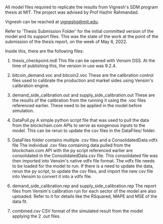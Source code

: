 All model files required to replicate the results from Vignesh's SDM program thesis at MIT. The project was advised by Prof Hazhir Rahmandad.

Vignesh can be reached at vigneshg@mit.edu.

Refer to 'Thesis Submission Folder' for the initial committed version of the model and its support files. This was the state of the work at the point of the submission of the thesis report, on the week of May 6, 2022.

Inside this, there are the following files:

1. thesis_checkpoint.mdl
This file can be opened with Vensim DSS. At the time of publishing this, the version in use was 9.2.4.

2. bitcoin_demand.voc and bitcoin2.voc
These are the calibration control files used to calibrate the production and market sides using Vensim's calibration engine.

3. demand_side_calibration.out and supply_side_calibration.out
These are the results of the calibration from the running it using the .voc files referenced earlier. These need to be applied in the model before simulation.

4. DataPull.py
A simple python script file that was used to pull the data from the blockchain.com APIs to serve as exogenous inputs to the model. This can be rerun to update the csv files in the DataFiles/ folder.

5. DataFiles folder contains multiple .csv files and a ConsolidatedData.vdfx file
The individual .csv files containing data pulled from the blockchain.com API with the py script referenced earlier are consolidated in the ConsolidatedData.csv file. This consolidated file was then imported into Vensim's native vdfx file format. The vdfx file needs to be loaded for the model to run. If there is a need to update the data, rerun the py script, to update the csv files, and import the new csv file into Vensim to convert it into a vdfx file.

6. demand_side_calibration.rep and supply_side_calibration.rep
The report files from Vensim's calibration run for each sector of the model are also uploaded. Refer to it for details like the RSquared, MAPE and MSE of the data fit.

7. combined.csv
CSV format of the simulated result from the model applying the 2 .out files.